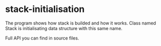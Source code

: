 # stack-initialisation
The program shows how stack is builded and how it works.
Class named Stack is initialisating data structure with this same name.

Full API you can find in source files.
